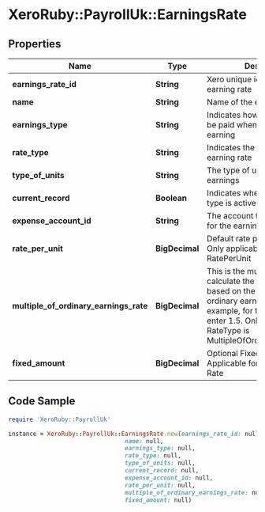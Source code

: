 # XeroRuby::PayrollUk::EarningsRate

## Properties

Name | Type | Description | Notes
------------ | ------------- | ------------- | -------------
**earnings_rate_id** | **String** | Xero unique identifier for an earning rate | [optional] 
**name** | **String** | Name of the earning rate | 
**earnings_type** | **String** | Indicates how an employee will be paid when taking this type of earning | 
**rate_type** | **String** | Indicates the type of the earning rate | 
**type_of_units** | **String** | The type of units used to record earnings | 
**current_record** | **Boolean** | Indicates whether an earning type is active | [optional] 
**expense_account_id** | **String** | The account that will be used for the earnings rate | 
**rate_per_unit** | **BigDecimal** | Default rate per unit (optional). Only applicable if RateType is RatePerUnit | [optional] 
**multiple_of_ordinary_earnings_rate** | **BigDecimal** | This is the multiplier used to calculate the rate per unit, based on the employee’s ordinary earnings rate. For example, for time and a half enter 1.5. Only applicable if RateType is MultipleOfOrdinaryEarningsRate | [optional] 
**fixed_amount** | **BigDecimal** | Optional Fixed Rate Amount. Applicable for FixedAmount Rate | [optional] 

## Code Sample

```ruby
require 'XeroRuby::PayrollUk'

instance = XeroRuby::PayrollUk::EarningsRate.new(earnings_rate_id: null,
                                 name: null,
                                 earnings_type: null,
                                 rate_type: null,
                                 type_of_units: null,
                                 current_record: null,
                                 expense_account_id: null,
                                 rate_per_unit: null,
                                 multiple_of_ordinary_earnings_rate: null,
                                 fixed_amount: null)
```


